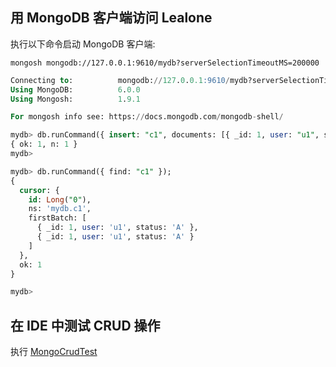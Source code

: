 ## 用 MongoDB 客户端访问 Lealone

执行以下命令启动 MongoDB 客户端:

`mongosh mongodb://127.0.0.1:9610/mydb?serverSelectionTimeoutMS=200000`

```sql
Connecting to:          mongodb://127.0.0.1:9610/mydb?serverSelectionTimeoutMS=200000
Using MongoDB:          6.0.0
Using Mongosh:          1.9.1

For mongosh info see: https://docs.mongodb.com/mongodb-shell/

mydb> db.runCommand({ insert: "c1", documents: [{ _id: 1, user: "u1", status: "A"}] });
{ ok: 1, n: 1 }
mydb>

mydb> db.runCommand({ find: "c1" });
{
  cursor: {
    id: Long("0"),
    ns: 'mydb.c1',
    firstBatch: [
      { _id: 1, user: 'u1', status: 'A' },
      { _id: 1, user: 'u1', status: 'A' }
    ]
  },
  ok: 1
}

mydb>
```

## 在 IDE 中测试 CRUD 操作

执行 [MongoCrudTest](https://github.com/lealone/Lealone/blob/master/lealone-test/src/test/java/org/lealone/test/mongo/MongoCrudTest.java)

